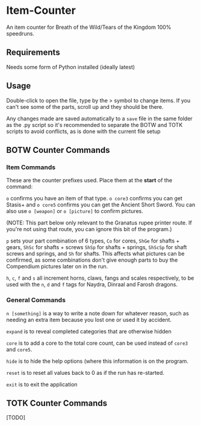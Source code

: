# Item-Counter
An item counter for Breath of the Wild/Tears of the Kingdom 100% speedruns.

## Requirements
Needs some form of Python installed (ideally latest)

## Usage
Double-click to open the file, type by the > symbol to change items. If you can't see some of the parts, scroll up and they should be there.

Any changes made are saved automatically to a `save` file in the same folder as the .py script so it's recommended to separate the BOTW and TOTK scripts to avoid conflicts, as is done with the current file setup

## BOTW Counter Commands

### Item Commands

These are the counter prefixes used. Place them at the **start** of the command:

`o` confirms you have an item of that type. `o core3` confirms you can get Stasis+ and `o core5` confirms you can get the Ancient Short Sword. You can also use `o [weapon]` or `o [picture]` to confirm pictures.

(NOTE: This part below only relevant to the Granatus rupee printer route. If you're not using that route, you can ignore this bit of the program.)

`p` sets your part combination of 6 types, `Co` for cores, `ShGe` for shafts + gears, `ShSc` for shafts + screws `ShSp` for shafts + springs, `ShScSp` for shaft screws and springs, and `Sh` for shafts. 
This affects what pictures can be confirmed, as some combinations don't give enough parts to buy the Compendium pictures later on in the run. 

`h`, `c`, `f` and `s` all increment horns, claws, fangs and scales respectively, to be used with the `n`, `d` and `f` tags for Naydra, Dinraal and Farosh dragons.

### General Commands

`n [something]` is a way to write a note down for whatever reason, such as needing an extra item because you lost one or used it by accident.

`expand` is to reveal completed categories that are otherwise hidden

`core` is to add a core to the total core count, can be used instead of `core3` and `core5`.

`hide` is to hide the help options (where this information is on the program.

`reset` is to reset all values back to 0 as if the run has re-started.

`exit` is to exit the application

## TOTK Counter Commands

[TODO]
